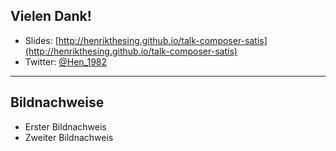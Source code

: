 ## Vielen Dank!

* Slides: [http://henrikthesing.github.io/talk-composer-satis](http://henrikthesing.github.io/talk-composer-satis)
* Twitter: [@Hen_1982](https://twitter.com/Hen_1982)

-----

## Bildnachweise

<ul class="multicolumn">
    <li>Erster Bildnachweis
    <li>Zweiter Bildnachweis
</ul>
